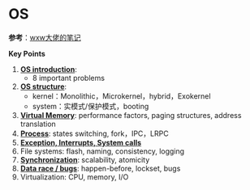 # OS

**参考**：[wxw大佬的笔记](https://github.com/lingxu-wxw/SE_Notes/blob/master/Operating%20System%20-%20%E6%93%8D%E4%BD%9C%E7%B3%BB%E7%BB%9F.md)

**Key Points**

1. [**OS introduction**](https://github.com/592McAvoy/Review/blob/master/%E6%93%8D%E4%BD%9C%E7%B3%BB%E7%BB%9F/OS%20introduction.md): 
   - 8 important problems
2. [**OS structure**](https://github.com/592McAvoy/Review/blob/master/%E6%93%8D%E4%BD%9C%E7%B3%BB%E7%BB%9F/OS%20structure.md): 
   - kernel：Monolithic，Microkernel，hybrid，Exokernel
   - system：实模式/保护模式，booting
3. [**Virtual Memory**](https://github.com/592McAvoy/Review/blob/master/%E6%93%8D%E4%BD%9C%E7%B3%BB%E7%BB%9F/Virtual%20Memory.md): performance factors, paging structures, address translation
4. [**Process**](https://github.com/592McAvoy/Review/blob/master/%E6%93%8D%E4%BD%9C%E7%B3%BB%E7%BB%9F/Process.md): states switching, fork，IPC，LRPC
5. [**Exception, Interrupts, System calls**](https://github.com/592McAvoy/Review/blob/master/%E6%93%8D%E4%BD%9C%E7%B3%BB%E7%BB%9F/Exception%2CInterrupts%2CSystem%20calls.md)
6. File systems: flash, naming, consistency, logging
7. [**Synchronization**](https://github.com/592McAvoy/Review/blob/master/%E6%93%8D%E4%BD%9C%E7%B3%BB%E7%BB%9F/Synchronization.md): scalability, atomicity 
8. [**Data race / bugs**](https://github.com/592McAvoy/Review/blob/master/操作系统/Bug%26Race.md): happen-before, lockset, bugs 
9. Virtualization: CPU, memory, I/O

